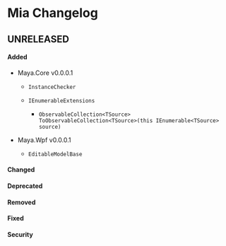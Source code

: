 # Mia Changelog

## UNRELEASED

#### Added
- Maya.Core v0.0.0.1
  - `InstanceChecker`

  - `IEnumerableExtensions`
    - `ObservableCollection<TSource> ToObservableCollection<TSource>(this IEnumerable<TSource> source)`

- Maya.Wpf v0.0.0.1
  - `EditableModelBase`

#### Changed

#### Deprecated

#### Removed

#### Fixed

#### Security
